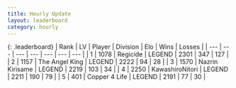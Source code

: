 ```yaml
---
title: Hourly Update
layout: leaderboard
category: hourly
---
```


{: .leaderboard}
| Rank | LV | Player | Division | Elo | Wins | Losses |
| --- | --- | --- | --- | --- | --- | --- |
| <span data-change="0">1</span> | 1078 | <span title="ID: 353063">Regicide</span> | LEGEND | <span data-change="9">2301</span> | <span data-change="2">347</span> | <span data-change="0">127</span> |
| <span data-change="1">2</span> | 1157 | <span title="ID: 547162">The Angel King</span> | LEGEND | <span data-change="0">2222</span> | <span data-change="0">94</span> | <span data-change="0">28</span> |
| <span data-change="1">3</span> | 1570 | <span title="ID: 315148">Nazrin Kirisame</span> | LEGEND | <span data-change="0">2219</span> | <span data-change="0">103</span> | <span data-change="0">34</span> |
| <span data-change="-2">4</span> | 2250 | <span title="ID: 164871">KawashiroNitori</span> | LEGEND | <span data-change="-14">2211</span> | <span data-change="0">190</span> | <span data-change="1">79</span> |
| <span data-change="0">5</span> | 401 | <span title="ID: 572375">Copper 4 Life</span> | LEGEND | <span data-change="0">2191</span> | <span data-change="0">77</span> | <span data-change="0">30</span> |